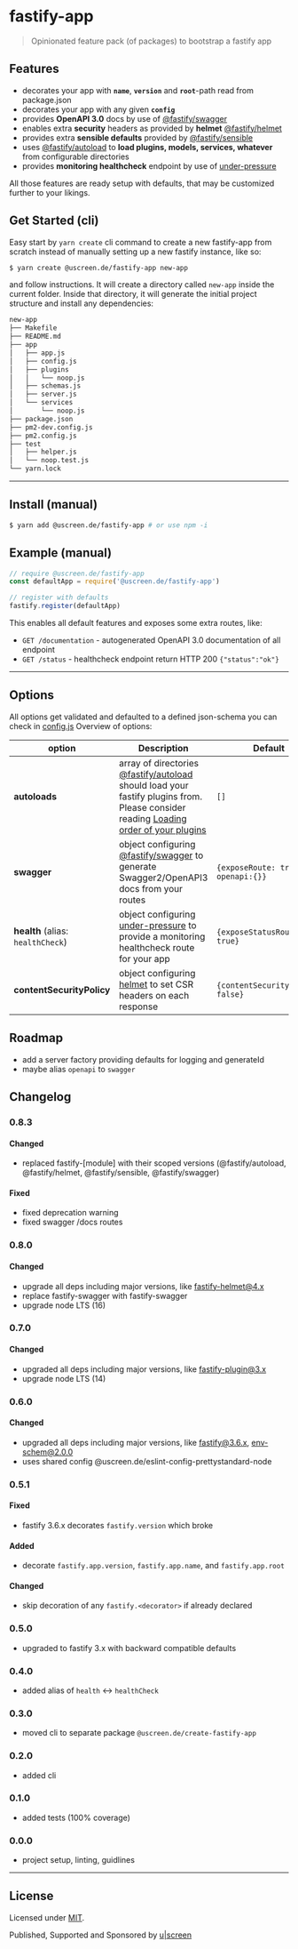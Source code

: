 # fastify-app

> Opinionated feature pack (of packages) to bootstrap a fastify app

## Features

* decorates your app with __`name`__, __`version`__ and __`root`__-path read from package.json
* decorates your app with any given __`config`__
* provides __OpenAPI 3.0__ docs by use of [@fastify/swagger](https://github.com/fastify/fastify-swagger)
* enables extra __security__ headers as provided by __helmet__ [@fastify/helmet](https://github.com/fastify/fastify-helmet)
* provides extra __sensible defaults__ provided by [@fastify/sensible](https://github.com/fastify/fastify-sensible)
* uses [@fastify/autoload](https://github.com/fastify/fastify-autoload) to __load plugins, models, services, whatever__ from configurable directories
* provides __monitoring healthcheck__ endpoint by use of [under-pressure](https://github.com/fastify/under-pressure)

All those features are ready setup with defaults, that may be customized further to your likings.

## Get Started (cli)

Easy start by `yarn create` cli command to create a new fastify-app from scratch instead of manually setting up a new fastify instance, like so:

```bash
$ yarn create @uscreen.de/fastify-app new-app
```

and follow instructions. It will create a directory called `new-app` inside the current folder.
Inside that directory, it will generate the initial project structure and install any dependencies:

```bash
new-app
├── Makefile
├── README.md
├── app
│   ├── app.js
│   ├── config.js
│   ├── plugins
│   │   └── noop.js
│   ├── schemas.js
│   ├── server.js
│   └── services
│       └── noop.js
├── package.json
├── pm2-dev.config.js
├── pm2.config.js
├── test
│   ├── helper.js
│   └── noop.test.js
└── yarn.lock
```

---

## Install (manual)

```sh
$ yarn add @uscreen.de/fastify-app # or use npm -i
```

## Example (manual)

```js
// require @uscreen.de/fastify-app
const defaultApp = require('@uscreen.de/fastify-app')

// register with defaults
fastify.register(defaultApp)
```

This enables all default features and exposes some extra routes, like:

* `GET /documentation` - autogenerated OpenAPI 3.0 documentation of all endpoint
* `GET /status` - healthcheck endpoint return HTTP 200 `{"status":"ok"}`

---

## Options

All options get validated and defaulted to a defined json-schema you can check in [config.js](./config.js) Overview of options:

| option                            | Description                                                                                                                                                                                                                                                                               | Default                           | Example                                                           |
|-----------------------------------|-------------------------------------------------------------------------------------------------------------------------------------------------------------------------------------------------------------------------------------------------------------------------------------------|-----------------------------------|-------------------------------------------------------------------|
| __autoloads__                     | array of directories [@fastify/autoload](https://github.com/fastify/fastify-autoload) should load your fastify plugins from. Please consider reading [Loading order of your plugins](https://github.com/fastify/fastify/blob/master/docs/Getting-Started.md#loading-order-of-your-plugins) | `[]`                              | `['./plugins', './services']`                                     |
| __swagger__                       | object configuring [@fastify/swagger](https://github.com/fastify/fastify-swagger) to generate Swagger2/OpenAPI3 docs from your routes                                                                                                                                                      | `{exposeRoute: true, openapi:{}}` | `{exposeRoute: '/docs'}`                                          |
| __health__ (alias: `healthCheck`) | object configuring [under-pressure](https://github.com/fastify/under-pressure) to provide a monitoring healthcheck route for your app                                                                                                                                                     | `{exposeStatusRoute: true}`       | `{exposeStatusRoute: '/health'}`                                  |
| __contentSecurityPolicy__         | object configuring [helmet](https://github.com/helmetjs/helmet) to set CSR headers on each response                                                                                                                                                                                       | `{contentSecurityPolicy: false}`  | `{contentSecurityPolicy: {directives: {defaultSrc: ["'self'"]}}}` |


## Roadmap

- add a server factory providing defaults for logging and generateId
- maybe alias `openapi` to `swagger`

## Changelog

### 0.8.3

#### Changed

- replaced fastify-[module] with their scoped versions (@fastify/autoload, @fastify/helmet, @fastify/sensible, @fastify/swagger)

#### Fixed

- fixed deprecation warning
- fixed swagger /docs routes

### 0.8.0

#### Changed

- upgrade all deps including major versions, like fastify-helmet@4.x
- replace fastify-swagger with fastify-swagger
- upgrade node LTS (16)

### 0.7.0

#### Changed

- upgraded all deps including major versions, like fastify-plugin@3.x
- upgrade node LTS (14)

### 0.6.0

#### Changed

- upgraded all deps including major versions, like fastify@3.6.x, env-schem@2.0.0
- uses shared config @uscreen.de/eslint-config-prettystandard-node

### 0.5.1

#### Fixed

- fastify 3.6.x decorates `fastify.version` which broke

#### Added

- decorate `fastify.app.version`, `fastify.app.name`, and `fastify.app.root`

#### Changed

- skip decoration of any `fastify.<decorator>` if already declared

### 0.5.0

- upgraded to fastify 3.x with backward compatible defaults

### 0.4.0

- added alias of `health` <-> `healthCheck`

### 0.3.0

- moved cli to separate package `@uscreen.de/create-fastify-app`

### 0.2.0

- added cli

### 0.1.0

- added tests (100% coverage)

### 0.0.0

- project setup, linting, guidlines

---

## License

Licensed under [MIT](./LICENSE).

Published, Supported and Sponsored by [u|screen](https://uscreen.de)
